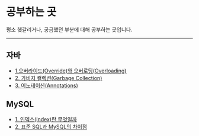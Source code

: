 <h1>공부하는 곳</h1>

<p>평소 헷갈리거나, 궁금했던 부분에 대해 공부하는 곳입니다.</p>

- - -

##  자바
- [1.오버라이드\(Override\)와 오버로딩\(Overloading\)](https://github.com/kkhs00224/mystudy/blob/main/java/1_Override_Overload.md)
- [2. 가비지 컬렉션\(Garbage Collection\)](https://github.com/kkhs00224/mystudy/blob/main/java/2_Garbage_Collection.md)
- [3. 어노테이션(Annotations)](https://github.com/kkhs00224/mystudy/blob/main/java/3_Annotations.md)   


## MySQL
- [1. 인덱스\(Index\)란 무엇일까](https://github.com/kkhs00224/mystudy/blob/main/mysql/1_index.md)
- [2. 표준 SQL과 MySQL의 차이점](https://github.com/kkhs00224/mystudy/blob/main/mysql/2_sqlVSmysql.md)
